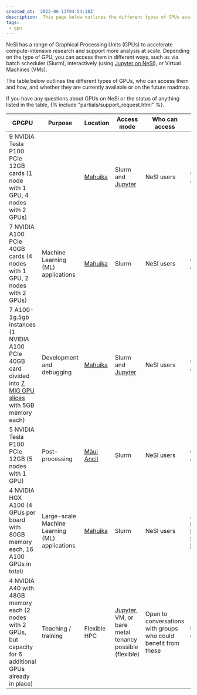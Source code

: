 ```yaml
---
created_at: '2022-06-13T04:54:38Z'
description:  This page below outlines the different types of GPUs available on NeSI
tags:
 - gpu
---
```



NeSI has a range of Graphical Processing Units (GPUs) to accelerate compute-intensive research and support more analysis at scale.
Depending on the type of GPU, you can access them in different ways, such as via batch scheduler (Slurm), interactively (using [Jupyter on NeSI](Jupyter_on_NeSI.md)),
or Virtual Machines (VMs).

The table below outlines the different types of GPUs,
who can access them and how, and whether they are currently available or on the future roadmap.

If you have any questions about GPUs on NeSI or the status of anything listed in the table,
{% include "partials/support_request.html" %}.

| GPGPU | Purpose | Location | Access mode | Who can access | Status |
|-------|---------|----------|-------------|----------------|--------|
| 9 NVIDIA Tesla P100 PCIe 12GB cards (1 node with 1 GPU, 4 nodes with 2 GPUs) | | [Mahuika](Mahuika.md) | Slurm and [Jupyter](Jupyter_on_NeSI.md) | NeSI users | Currently available |
| 7 NVIDIA A100 PCIe 40GB cards (4 nodes with 1 GPU, 2 nodes with 2 GPUs) | Machine Learning (ML) applications | [Mahuika](Mahuika.md) | Slurm | NeSI users | Currently available |
| 7 A100-1g.5gb instances (1 NVIDIA A100 PCIe 40GB card divided into [7 MIG GPU slices](https://www.nvidia.com/en-us/technologies/multi-instance-gpu/) with 5GB memory each) | Development and debugging | [Mahuika](Mahuika.md) | Slurm and [Jupyter](Jupyter_on_NeSI.md) | NeSI users | Currently available |
| 5 NVIDIA Tesla P100 PCIe 12GB (5 nodes with 1 GPU) | Post-processing | [Māui Ancil](Maui_Ancillary.md) | Slurm | NeSI users | Currently available |
| 4 NVIDIA HGX A100 (4 GPUs per board with 80GB memory each, 16 A100 GPUs in total) | Large-scale Machine Learning (ML) applications | [Mahuika](Mahuika.md) | Slurm | NeSI users | Available as part of the [Milan Compute Nodes](Milan_Compute_Nodes.md) |
| 4 NVIDIA A40 with 48GB memory each (2 nodes with 2 GPUs, but capacity for 6 additional GPUs already in place) | Teaching / training | Flexible HPC | [Jupyter](Jupyter_on_NeSI.md), VM, or bare metal tenancy possible (flexible) | Open to conversations with groups who could benefit from these | In development. |
